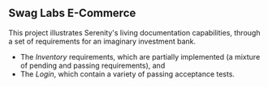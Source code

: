 ## Swag Labs E-Commerce

This project illustrates Serenity's living documentation capabilities, through a set of requirements for an imaginary investment bank.
* The _Inventory_ requirements, which are partially implemented (a mixture of pending and passing requirements), and
* The _Login_, which contain a variety of passing acceptance tests.